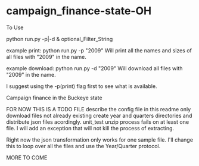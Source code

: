 campaign_finance-state-OH
=========================

To Use 

python run.py -p<print list>|-d<download> & optional_Filter_String

example print:
python run.py -p "2009" 
Will print all the names and sizes of all files with "2009" in the name.

example download:
python run.py -d "2009" 
Will download all files with "2009" in the name.

I suggest using the -p(print) flag first to see what is available.

Campaign finance in the Buckeye state

FOR NOW THIS IS A TODO FILE 
describe the config file in this readme
only download files not already existing
create year and quarters directories and distribute json files acordingly.
unit_test
unzip process fails on at least one file. I will add an exception that will not kill the process of extracting.

Right now the json transformation only works for one sample file. I'll change  this to loop over all the files and use
the Year/Quarter protocol.

MORE TO COME



